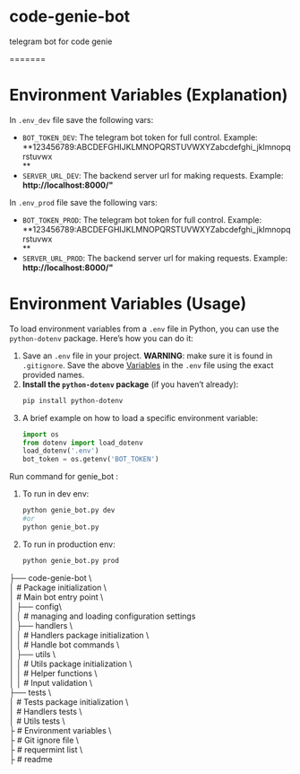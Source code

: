 
# code-genie-bot  
telegram bot for code genie  
  
=======  
# Environment Variables (Explanation)  
 In `.env_dev` file save the following vars:
- `BOT_TOKEN_DEV`: The telegram bot token for full control. Example: **123456789:ABCDEFGHIJKLMNOPQRSTUVWXYZabcdefghi_jklmnopqrstuvwx  
**  
- `SERVER_URL_DEV`: The backend server url for making requests. Example: **http://localhost:8000/"**    

 In `.env_prod` file save the following vars:
- `BOT_TOKEN_PROD`: The telegram bot token for full control. Example: **123456789:ABCDEFGHIJKLMNOPQRSTUVWXYZabcdefghi_jklmnopqrstuvwx  
**  
- `SERVER_URL_PROD`: The backend server url for making requests. Example: **http://localhost:8000/"**  
# Environment Variables (Usage)   
To load environment variables from a `.env` file in Python, you can use the `python-dotenv` package. Here’s how you can do it:  
  
1. Save an `.env` file in your project. **WARNING**: make sure it is found in `.gitignore`. Save the above [Variables](#environment-variables-explanation) in the `.env` file using the exact provided names.   
2. **Install the `python-dotenv` package** (if you haven’t already):  
   ```sh  
   pip install python-dotenv  
	  ```
 3. A brief example on how to load a specific environment variable:  
	   ```python  
	  import os  
	 from dotenv import load_dotenv     
	 load_dotenv('.env')  
	 bot_token = os.getenv('BOT_TOKEN')  
	 ```
Run command for genie_bot :   
1. To run in dev env:
	```sh   
	python genie_bot.py dev
	#or 
	python genie_bot.py
	``` 
2. 	To run in production env:  

	```sh   
	python genie_bot.py prod
	``` 


├── code-genie-bot \  
│  # Package initialization \  
│  # Main bot entry point \  
│ ├── config\  
│ │  # managing and loading configuration settings   
│ ├── handlers \  
│ │  # Handlers package initialization \  
│ │  # Handle bot commands \  
│ ├── utils \  
│ │  # Utils package initialization \  
│ │  # Helper functions \  
│ │  # Input validation  \  
├── tests \  
│  # Tests package initialization \  
│  # Handlers tests \  
│  # Utils tests \  
├ # Environment variables \  
├ # Git ignore file \  
├ # requermint list \  
├ # readme
